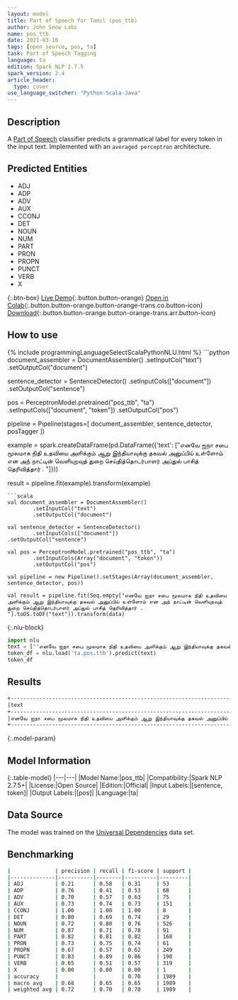 ```yaml
---
layout: model
title: Part of Speech for Tamil (pos_ttb)
author: John Snow Labs
name: pos_ttb
date: 2021-03-10
tags: [open_source, pos, ta]
task: Part of Speech Tagging
language: ta
edition: Spark NLP 2.7.5
spark_version: 2.4
article_header:
  type: cover
use_language_switcher: "Python-Scala-Java"
---
```


## Description

A [Part of Speech](https://en.wikipedia.org/wiki/Part_of_speech) classifier predicts a grammatical label for every token in the input text. Implemented with an `averaged perceptron` architecture.

## Predicted Entities

- ADJ
- ADP
- ADV
- AUX
- CCONJ
- DET
- NOUN
- NUM
- PART
- PRON
- PROPN
- PUNCT
- VERB
- X

{:.btn-box}
[Live Demo](https://demo.johnsnowlabs.com/public/GRAMMAR_EN/){:.button.button-orange}
[Open in Colab](https://colab.research.google.com/github/JohnSnowLabs/spark-nlp-workshop/blob/master/tutorials/streamlit_notebooks/GRAMMAR_EN.ipynb){:.button.button-orange.button-orange-trans.co.button-icon}
[Download](https://s3.amazonaws.com/auxdata.johnsnowlabs.com/public/models/pos_ttb_ta_2.7.5_2.4_1615399578187.zip){:.button.button-orange.button-orange-trans.arr.button-icon}

## How to use



<div class="tabs-box" markdown="1">
{% include programmingLanguageSelectScalaPythonNLU.html %}
```python
document_assembler = DocumentAssembler()
  .setInputCol("text")
  .setOutputCol("document")

sentence_detector = SentenceDetector()
  .setInputCols(["document"])
  .setOutputCol("sentence")

pos = PerceptronModel.pretrained("pos_ttb", "ta")
  .setInputCols(["document", "token"])
  .setOutputCol("pos")

pipeline = Pipeline(stages=[
  document_assembler,
  sentence_detector,
  posTagger
])

example = spark.createDataFrame(pd.DataFrame({'text': ["எனவே ஐநா சபை மூலமாக நிதி உதவியை அளிக்கும் ஆறு இந்தியாவுக்கு தகவல் அனுப்பிய் உள்ளோம் என அந் நாட்டின் வெளியுறவுத் துறை செய்தித்தொடர்பாளர் அப்துல் பாசித் தெரிவித்தார் . "]}))

result = pipeline.fit(example).transform(example)
```
```scala
val document_assembler = DocumentAssembler()
        .setInputCol("text")
        .setOutputCol("document")

val sentence_detector = SentenceDetector()
        .setInputCols(["document"])
.setOutputCol("sentence")

val pos = PerceptronModel.pretrained("pos_ttb", "ta")
        .setInputCols(Array("document", "token"))
        .setOutputCol("pos")

val pipeline = new Pipeline().setStages(Array(document_assembler, sentence_detector, pos))

val result = pipeline.fit(Seq.empty["எனவே ஐநா சபை மூலமாக நிதி உதவியை அளிக்கும் ஆறு இந்தியாவுக்கு தகவல் அனுப்பிய் உள்ளோம் என அந் நாட்டின் வெளியுறவுத் துறை செய்தித்தொடர்பாளர் அப்துல் பாசித் தெரிவித்தார் . "].toDS.toDF("text")).transform(data)
```

{:.nlu-block}
```python
import nlu
text = [""எனவே ஐநா சபை மூலமாக நிதி உதவியை அளிக்கும் ஆறு இந்தியாவுக்கு தகவல் அனுப்பிய் உள்ளோம் என அந் நாட்டின் வெளியுறவுத் துறை செய்தித்தொடர்பாளர் அப்துல் பாசித் தெரிவித்தார் . ""]
token_df = nlu.load('ta.pos.ttb').predict(text)
token_df
```
</div>

## Results

```bash
+---------------------------------------------------------------------------------------------------------------------------------------------------------------------+------------------------------------------------------------------------------------------------------------------------------------+
|text                                                                                                                                                                 |result                                                                                                                              |
+---------------------------------------------------------------------------------------------------------------------------------------------------------------------+------------------------------------------------------------------------------------------------------------------------------------+
|எனவே ஐநா சபை மூலமாக நிதி உதவியை அளிக்கும் ஆறு இந்தியாவுக்கு தகவல் அனுப்பிய் உள்ளோம் என அந் நாட்டின் வெளியுறவுத் துறை செய்தித்தொடர்பாளர் அப்துல் பாசித் தெரிவித்தார் .|[ADV, PROPN, NOUN, ADP, NOUN, NOUN, ADJ, PART, PROPN, NOUN, VERB, AUX, PART, DET, NOUN, NOUN, NOUN, NOUN, PROPN, PROPN, VERB, PUNCT]|
+---------------------------------------------------------------------------------------------------------------------------------------------------------------------+------------------------------------------------------------------------------------------------------------------------------------+
```

{:.model-param}
## Model Information

{:.table-model}
|---|---|
|Model Name:|pos_ttb|
|Compatibility:|Spark NLP 2.7.5+|
|License:|Open Source|
|Edition:|Official|
|Input Labels:|[sentence, token]|
|Output Labels:|[pos]|
|Language:|ta|

## Data Source

The model was trained on the [Universal Dependencies](https://www.universaldependencies.org) data set.

## Benchmarking

```bash
|              | precision | recall | f1-score | support |
|--------------|-----------|--------|----------|---------|
| ADJ          | 0.21      | 0.58   | 0.31     | 53      |
| ADP          | 0.76      | 0.41   | 0.53     | 68      |
| ADV          | 0.70      | 0.57   | 0.63     | 75      |
| AUX          | 0.73      | 0.74   | 0.73     | 151     |
| CCONJ        | 1.00      | 1.00   | 1.00     | 8       |
| DET          | 0.80      | 0.69   | 0.74     | 29      |
| NOUN         | 0.72      | 0.80   | 0.76     | 526     |
| NUM          | 0.87      | 0.71   | 0.78     | 91      |
| PART         | 0.82      | 0.81   | 0.82     | 168     |
| PRON         | 0.73      | 0.75   | 0.74     | 61      |
| PROPN        | 0.67      | 0.57   | 0.62     | 249     |
| PUNCT        | 0.83      | 0.89   | 0.86     | 190     |
| VERB         | 0.65      | 0.51   | 0.57     | 319     |
| X            | 0.00      | 0.00   | 0.00     | 1       |
| accuracy     |           |        | 0.70     | 1989    |
| macro avg    | 0.68      | 0.65   | 0.65     | 1989    |
| weighted avg | 0.72      | 0.70   | 0.70     | 1989    |
```
